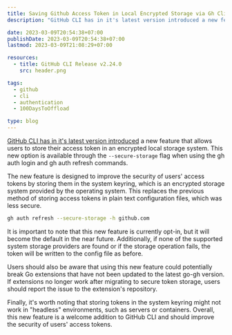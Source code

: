 ```yaml
---
title: Saving Github Access Token in Local Encrypted Storage via Gh Cli
description: "GitHub CLI has in it's latest version introduced a new feature that allows users to store their access token in an encrypted local storage system."

date: 2023-03-09T20:54:38+07:00
publishDate: 2023-03-09T20:54:38+07:00
lastmod: 2023-03-09T21:08:29+07:00

resources:
  - title: GitHub CLI Release v2.24.0
    src: header.png

tags:
  - github
  - cli
  - authentication
  - 100DaysToOffload

type: blog
---
```


[GitHub CLI has in it's latest version introduced](https://github.com/cli/cli/releases/tag/v2.24.0) a new feature that allows users to store their access token in an encrypted local storage system. This new option is available through the `--secure-storage` flag when using the gh auth login and gh auth refresh commands.

The new feature is designed to improve the security of users' access tokens by storing them in the system keyring, which is an encrypted storage system provided by the operating system. This replaces the previous method of storing access tokens in plain text configuration files, which was less secure.

```bash
gh auth refresh --secure-storage -h github.com
```

It is important to note that this new feature is currently opt-in, but it will become the default in the near future. Additionally, if none of the supported system storage providers are found or if the storage operation fails, the token will be written to the config file as before.

Users should also be aware that using this new feature could potentially break Go extensions that have not been updated to the latest go-gh version. If extensions no longer work after migrating to secure token storage, users should report the issue to the extension's repository.

Finally, it's worth noting that storing tokens in the system keyring might not work in "headless" environments, such as servers or containers. Overall, this new feature is a welcome addition to GitHub CLI and should improve the security of users' access tokens.
